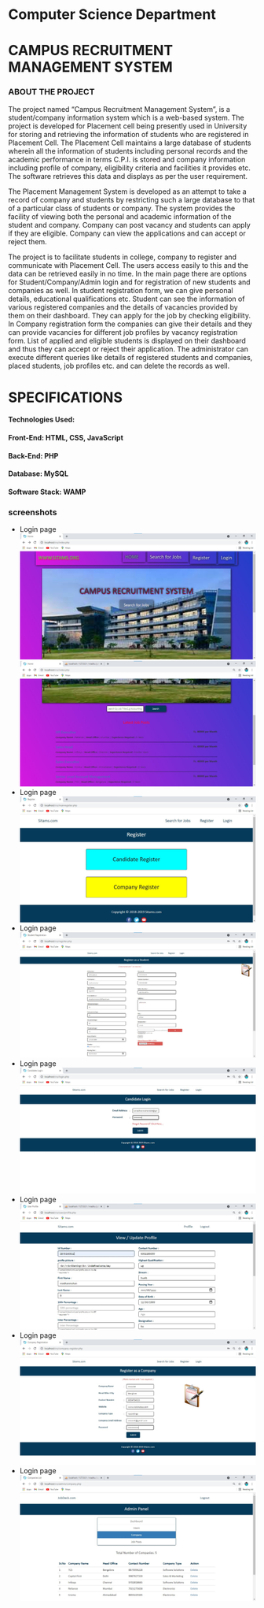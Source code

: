 # Computer Science Department

# CAMPUS RECRUITMENT MANAGEMENT SYSTEM

### ABOUT THE PROJECT

The project named “Campus Recruitment Management System”, is a
student/company information system which is a web-based system. The
project is developed for Placement cell being presently used in University
for storing and retrieving the information of students who are registered in
Placement Cell. The Placement Cell maintains a large database of students
wherein all the information of students including personal records and the
academic performance in terms C.P.I. is stored and company information
including profile of company, eligibility criteria and facilities it provides
etc. The software retrieves this data and displays as per the user
requirement.

The Placement Management System is developed as an attempt to take
a record of company and students by restricting such a large database to that
of a particular class of students or company. The system provides the
facility of viewing both the personal and academic information of the
student and company. Company can post vacancy and students can apply if
they are eligible. Company can view the applications and can accept or
reject them.

The project is to facilitate students in college, company to register and
communicate with Placement Cell. The users access easily to this and the
data can be retrieved easily in no time. In the main page there are options
for Student/Company/Admin login and for registration of new students and
companies as well. In student registration form, we can give personal
details, educational qualifications etc. Student can see the information of
various registered companies and the details of vacancies provided by them
on their dashboard. They can apply for the job by checking eligibility. In
Company registration form the companies can give their details and they
can provide vacancies for different job profiles by vacancy registration
form. List of applied and eligible students is displayed on their dashboard
and thus they can accept or reject their application. The administrator can
execute different queries like details of registered students and companies,
placed students, job profiles etc. and can delete the records as well.



# SPECIFICATIONS

#### Technologies Used:

#### Front-End: HTML, CSS, JavaScript

#### Back-End: PHP

#### Database: MySQL

#### Software Stack: WAMP

### screenshots

- Login page
![hello](/Screenshot/1.jpeg)
![hello](/Screenshot/2.jpeg)
- Login page
![hello](/Screenshot/3.jpeg)
- Login page
![hello](/Screenshot/4.jpeg)
- Login page
![hello](/Screenshot/5.jpeg)
- Login page
![hello](/Screenshot/6.jpeg)
- Login page
![hello](/Screenshot/7.jpeg)
- Login page
![hello](/Screenshot/8.jpeg)





